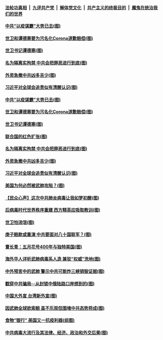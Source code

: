

####  [法轮功真相](../../../../basic/blob/master/README.md?t=04130230) &nbsp;|&nbsp; [九评共产党](../../../../9ping.md/blob/master/README.md?t=04130230) &nbsp;|&nbsp; [解体党文化](../../../../jtdwh.md/blob/master/README.md?t=04130230)  &nbsp;|&nbsp; [共产主义的终极目的](../../../../gczydzjmd.md/blob/master/README.md?t=04130230) &nbsp;|&nbsp; [魔鬼在统治我们的世界](../../../../mgztzwmdsj.md/blob/master/README.md?t=04130230) 

#### [中共“以疫谋霸”大势已去(图)](../pages/p4/929478.md?t=04130230) 

#### [世卫和谭德塞要为污名化Corona道歉赔偿(图)](../pages/p4/929444.md?t=04130230) 

#### [世卫书记谭德塞(图)](../pages/p4/929483.md?t=04130230) 

#### [名为隔离实拘禁 中共会把罪恶进行到底(图)](../pages/p4/929426.md?t=04130230) 

#### [外资急撤中共凶多吉少(图)](../pages/p4/929488.md?t=04130230) 

#### [习近平对全球会追责似有清醒认识(图)](../pages/p4/929369.md?t=04130230) 

#### [中共“以疫谋霸”大势已去(图)](../pages/p4/929478.md?t=04130230) 

#### [世卫和谭德塞要为污名化Corona道歉赔偿(图)](../pages/p4/929444.md?t=04130230) 

#### [世卫书记谭德塞(图)](../pages/p4/929483.md?t=04130230) 

#### [联合国的红色扩张(图)](../pages/p4/929476.md?t=04130230) 

#### [名为隔离实拘禁 中共会把罪恶进行到底(图)](../pages/p4/929426.md?t=04130230) 

#### [外资急撤中共凶多吉少(图)](../pages/p4/929488.md?t=04130230) 

#### [习近平对全球会追责似有清醒认识(图)](../pages/p4/929369.md?t=04130230) 

#### [美国为何必然被武肺攻陷？(图)](../pages/p4/929368.md?t=04130230) 

#### [【民众心声】这次中共肺炎病毒让我如梦初醒(图)](../pages/p4/928785.md?t=04130230) 

#### [后病毒时代世界秩序重建 西方精英应吸取教训(图)](../pages/p4/929364.md?t=04130230) 

#### [世卫怕流氓(图)](../pages/p4/929241.md?t=04130230) 

#### [庚子赔款或重演 中共要面对八十国联军？(图)](../pages/p4/929363.md?t=04130230) 

#### [曹长青：五月花号400年与独特美国(图)](../pages/p4/929352.md?t=04130230) 

#### [海外华人详析武肺病毒系人造 兼驳“权威”洗地(图)](../pages/p4/929233.md?t=04130230) 

#### [中外预言中的武肺 警示中共可能炸三峡销毁证据(图)](../pages/p4/929222.md?t=04130230) 

#### [戳穿中共骗局--从封锁中俄陆路口岸想到的(图)](../pages/p4/929264.md?t=04130230) 

#### [中国大外宣 台湾新外宣(图)](../pages/p4/929239.md?t=04130230) 

#### [因武肺全球欲索赔 虽不乐观但围堵中共态势将成(图)](../pages/p4/929220.md?t=04130230) 

#### [食物“银行” 美国又一抗疫利器(组图)](../pages/p4/929242.md?t=04130230) 

#### [中共病毒大流行及其法律、经济、政治和外交后果(图)](../pages/p4/929237.md?t=04130230) 

